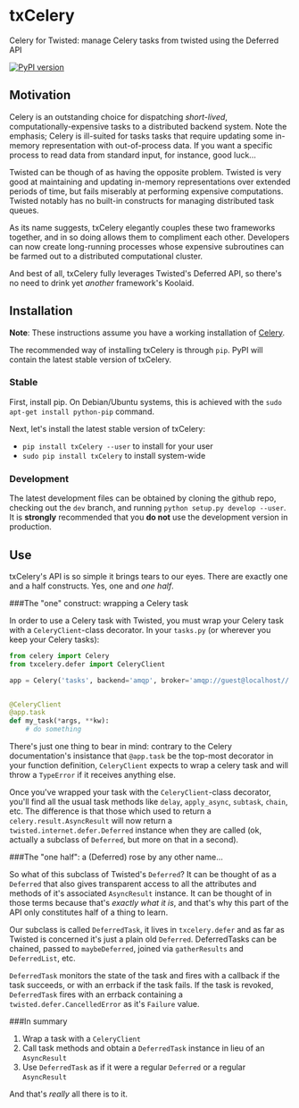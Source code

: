 txCelery
=============

Celery for Twisted:  manage Celery tasks from twisted using the Deferred API

[![PyPI version](https://badge.fury.io/py/txCelery.svg)](http://badge.fury.io/py/txCelery)

## Motivation

Celery is an outstanding choice for dispatching *short-lived*, computationally-expensive tasks to a distributed backend system.  Note the emphasis; Celery is ill-suited for tasks tasks that require updating some in-memory representation with out-of-process data.  If you want a specific process to read data from standard input, for instance, good luck...

Twisted can be though of as having the opposite problem.  Twisted is very good at maintaining and updating in-memory representations over extended periods of time, but fails miserably at performing expensive computations.  Twisted notably has no built-in constructs for managing distributed task queues.

As its name suggests, txCelery elegantly couples these two frameworks together, and in so doing allows them to compliment each other.  Developers can now create long-running processes whose expensive subroutines can be farmed out to a distributed computational cluster.

And best of all, txCelery fully leverages Twisted's Deferred API, so there's no need to drink yet *another* framework's Koolaid.

## Installation

**Note**:  These instructions assume you have a working installation of [Celery](http://www.celeryproject.org/).

The recommended way of installing txCelery is through `pip`.  PyPI will contain the latest stable version of txCelery.

### Stable

First, install pip.  On Debian/Ubuntu systems, this is achieved with the `sudo apt-get install python-pip` command.

Next, let's install the latest stable version of txCelery:

- `pip install txCelery --user` to install for your user
- `sudo pip install txCelery` to install system-wide

### Development

The latest development files can be obtained by cloning the github repo, checking out the `dev` branch, and running `python setup.py develop --user`.  It is **strongly** recommended that you **do not** use the development version in production.

## Use

txCelery's API is so simple it brings tears to our eyes.  There are exactly one and a half constructs.  Yes, one and *one half*.

###The "one" construct:  wrapping a Celery task

In order to use a Celery task with Twisted, you must wrap your Celery task with a `CeleryClient`-class decorator.  In your `tasks.py` (or wherever you keep your Celery tasks):

```python
from celery import Celery
from txcelery.defer import CeleryClient

app = Celery('tasks', backend='amqp', broker='amqp://guest@localhost//')


@CeleryClient
@app.task
def my_task(*args, **kw):
	# do something
```

There's just one thing to bear in mind:  contrary to the Celery documentation's insistance that `@app.task` be the top-most decorator in your function definition, `CeleryClient` expects to wrap a celery task and will throw a `TypeError` if it receives anything else.

Once you've wrapped your task with the `CeleryClient`-class decorator, you'll find all the usual task methods like `delay`, `apply_async`, `subtask`, `chain`, etc.  The difference is that those which used to return a `celery.result.AsyncResult` will now return a `twisted.internet.defer.Deferred` instance when they are called (ok, actually a subclass of `Deferred`, but more on that in a second).

###The "one half":  a (Deferred) rose by any other name...

So what of this subclass of Twisted's `Deferred`?  It can be thought of as a `Deferred` that also gives transparent access to all the attributes and methods of it's associated `AsyncResult` instance.  It can be thought of in those terms because that's *exactly what it is*, and that's why this part of the API only constitutes half of a thing to learn.

Our subclass is called `DeferredTask`, it lives in `txcelery.defer` and as far as Twisted is concerned it's just a plain old `Deferred`.  DeferredTasks can be chained, passed to `maybeDeferred`, joined via `gatherResults` and `DeferredList`, etc.

`DeferredTask` monitors the state of the task and fires with a callback if the task succeeds, or with an errback if the task fails.  If the task is revoked, `DeferredTask` fires with an errback containing a `twisted.defer.CancelledError` as it's `Failure` value.

###In summary

1.  Wrap a task with a `CeleryClient`
2.  Call task methods and obtain a `DeferredTask` instance in lieu of an `AsyncResult`
3.  Use `DeferredTask` as if it were a regular `Deferred` or a regular `AsyncResult`

And that's *really* all there is to it.
